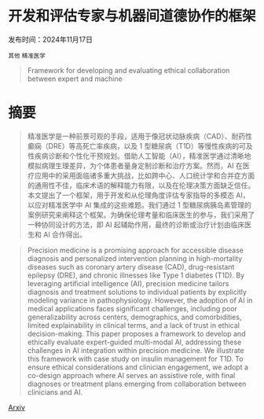 # 开发和评估专家与机器间道德协作的框架

发布时间：2024年11月17日

`其他` `精准医学`

> Framework for developing and evaluating ethical collaboration between expert and machine

# 摘要

> 精准医学是一种前景可观的手段，适用于像冠状动脉疾病（CAD）、耐药性癫痫（DRE）等高死亡率疾病，以及 1 型糖尿病（T1D）等慢性疾病的可及性疾病诊断和个性化干预规划。借助人工智能（AI），精准医学通过清晰地模拟病理生理差异，为个体患者量身定制诊断和治疗方案。然而，AI 在医疗应用中的采用面临诸多重大挑战，比如跨中心、人口统计学和合并症方面的通用性不佳，临床术语的解释能力有限，以及在伦理决策方面缺乏信任。本文提出了一个框架，用于开发和从伦理角度评估专家指导的多模态 AI，以应对精准医学中 AI 集成的这些难题。我们通过 1 型糖尿病胰岛素管理的案例研究来阐释这个框架。为确保伦理考量和临床医生的参与，我们采用了一种协同设计的方法，即 AI 起辅助作用，最终的诊断或治疗计划由临床医生和 AI 合作得出。

> Precision medicine is a promising approach for accessible disease diagnosis and personalized intervention planning in high-mortality diseases such as coronary artery disease (CAD), drug-resistant epilepsy (DRE), and chronic illnesses like Type 1 diabetes (T1D). By leveraging artificial intelligence (AI), precision medicine tailors diagnosis and treatment solutions to individual patients by explicitly modeling variance in pathophysiology. However, the adoption of AI in medical applications faces significant challenges, including poor generalizability across centers, demographics, and comorbidities, limited explainability in clinical terms, and a lack of trust in ethical decision-making. This paper proposes a framework to develop and ethically evaluate expert-guided multi-modal AI, addressing these challenges in AI integration within precision medicine. We illustrate this framework with case study on insulin management for T1D. To ensure ethical considerations and clinician engagement, we adopt a co-design approach where AI serves an assistive role, with final diagnoses or treatment plans emerging from collaboration between clinicians and AI.

[Arxiv](https://arxiv.org/abs/2411.10983)